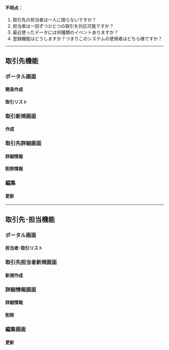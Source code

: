 #### 不明点：  
1. 取引先の担当者は一人に限らないですか？
2. 担当者は一回ずつひとつの取引を対応可能ですか？
3. 最近使ったデータには何種類のイベントありますか？
4. 登録機能はどうしますか？つまりこのシステムの使用者はどちら様ですか？



---
## 取引先機能

### ポータル画面

#### 簡易作成

#### 取引リスト


### 取引新規画面

#### 作成

### 取引先詳細画面

#### 詳細情報

#### 削除情報


### 編集

#### 更新 


---

## 取引先･担当機能

### ポータル画面

#### 担当者･取引リスト


### 取引先担当者新規画面

#### 新規作成

### 詳細情報画面

#### 詳細情報

#### 削除

### 編集画面

#### 更新



